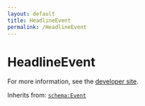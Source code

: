 ```yaml
---
layout: default
title: HeadlineEvent
permalink: /HeadlineEvent
---
```


# HeadlineEvent


For more information, see the [developer site](https://developer.openactive.io/data-model/types/headlineevent).

Inherits from: [`schema:Event`](https://schema.org/Event)
